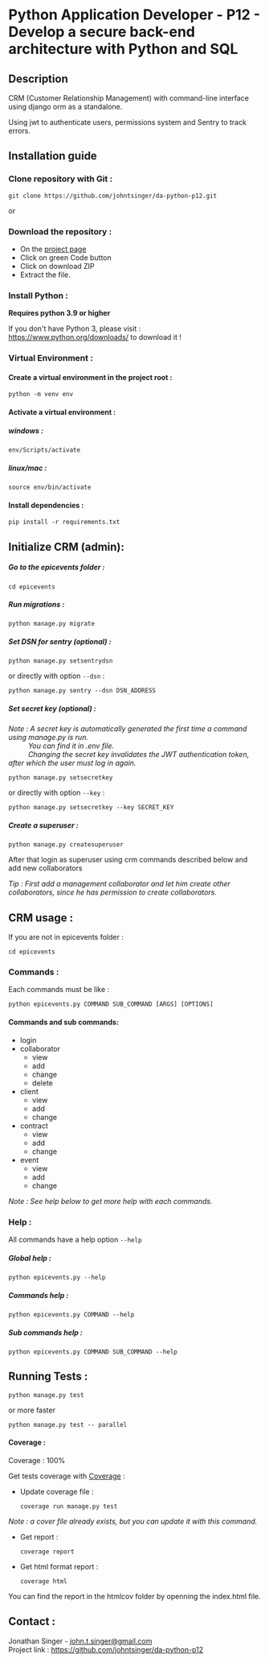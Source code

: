 # Python Application Developer - P12 - Develop a secure back-end architecture with Python and SQL

## Description

CRM (Customer Relationship Management) with command-line interface using django orm as a standalone.

Using jwt to authenticate users, permissions system and Sentry to track errors.

## Installation guide

### Clone repository with Git :

    git clone https://github.com/johntsinger/da-python-p12.git
    
or

### Download the repository :

- On the [project page](https://github.com/johntsinger/da-python-p12)
- Click on green Code button
- Click on download ZIP
- Extract the file.

### Install Python :

**Requires python 3.9 or higher**

If you don't have Python 3, please visit : https://www.python.org/downloads/ to download it !

### Virtual Environment :

#### Create a virtual environment in the project root :

    python -m venv env

#### Activate a virtual environment :

##### windows :

    env/Scripts/activate
    
##### linux/mac :

    source env/bin/activate
    
#### Install dependencies :

    pip install -r requirements.txt

## Initialize CRM (admin):

##### Go to the epicevents folder :

    cd epicevents

##### Run migrations :

    python manage.py migrate

##### Set DSN for sentry (optional) :

    python manage.py setsentrydsn

or directly with option `--dsn` :

    python manage.py sentry --dsn DSN_ADDRESS

##### Set secret key (optional) :

*Note : A secret key is automatically generated the first time a command using manage.py is run.* </br>
&nbsp;&nbsp;&nbsp;&nbsp;&nbsp;&nbsp;&nbsp;&nbsp;&nbsp;&nbsp;*You can find it in .env file.* </br>
&nbsp;&nbsp;&nbsp;&nbsp;&nbsp;&nbsp;&nbsp;&nbsp;&nbsp;&nbsp;*Changing the secret key invalidates the JWT authentication token, after which the user must log in again.*

    python manage.py setsecretkey

or directly with option `--key` :

    python manage.py setsecretkey --key SECRET_KEY

##### Create a superuser :

    python manage.py createsuperuser

After that login as superuser using crm commands described below and add new collaborators

*Tip : First add a management collaborator and let him create other collaborators, since he has permission to create collaborators.*

## CRM usage :

If you are not in epicevents folder :

    cd epicevents

### Commands :

Each commands must be like :

    python epicevents.py COMMAND SUB_COMMAND [ARGS] [OPTIONS]

#### Commands and sub commands:

  - login
  - collaborator
    - view
    - add
    - change
    - delete
  - client
    - view
    - add
    - change
  - contract
    - view
    - add
    - change
  - event
    - view
    - add
    - change
   
*Note : See help below to get more help with each commands.*

### Help :

All commands have a help option `--help`

##### Global help :
  
    python epicevents.py --help

##### Commands help :

    python epicevents.py COMMAND --help

##### Sub commands help :

    python epicevents.py COMMAND SUB_COMMAND --help

## Running Tests :

    python manage.py test

or more faster

    python manage.py test -- parallel

#### Coverage :

Coverage : 100%

Get tests coverage with [Coverage](https://coverage.readthedocs.io/en/coverage-5.1/) :

  - Update coverage file :

        coverage run manage.py test

  *Note : a cover file already exists, but you can update it with this command.*

  - Get report :
  
        coverage report

  - Get html format report :

        coverage html

   You can find the report in the htmlcov folder by openning the index.html file.

## Contact :
Jonathan Singer - john.t.singer@gmail.com\
Project link : https://github.com/johntsinger/da-python-p12
